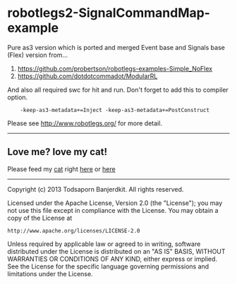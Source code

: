 robotlegs2-SignalCommandMap-example
===================================

Pure as3 version which is ported and merged Event base and Signals base (Flex) version from...

1. https://github.com/probertson/robotlegs-examples-Simple_NoFlex
2. https://github.com/dotdotcommadot/ModularRL

And also all required swc for hit and run. Don't forget to add this to compiler option.
```
    -keep-as3-metadata+=Inject -keep-as3-metadata+=PostConstruct
```
Please see http://www.robotlegs.org/ for more detail.
- - -
Love me? love my cat!
---
Please feed my [cat](http://instagram.com/katopz) right [here](https://www.paypal.com/cgi-bin/webscr?cmd=_xclick&business=katopz%40gmail%2ecom&lc=TH&item_name=tuna&item_number=tuna&button_subtype=services&no_note=0&currency_code=USD&bn=PP%2dBuyNowBF%3abtn_buynowCC_LG%2egif%3aNonHostedGuest) or [here](https://itunes.apple.com/th/app/meaning/id666957022?mt=8)
- - -

Copyright (c) 2013 Todsaporn Banjerdkit. All rights reserved.

Licensed under the Apache License, Version 2.0 (the "License");
you may not use this file except in compliance with the License.
You may obtain a copy of the License at

    http://www.apache.org/licenses/LICENSE-2.0

Unless required by applicable law or agreed to in writing, software
distributed under the License is distributed on an "AS IS" BASIS,
WITHOUT WARRANTIES OR CONDITIONS OF ANY KIND, either express or implied.
See the License for the specific language governing permissions and
limitations under the License.
